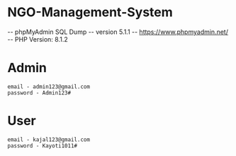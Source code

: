 # NGO-Management-System
-- phpMyAdmin SQL Dump
-- version 5.1.1
-- https://www.phpmyadmin.net/
-- PHP Version: 8.1.2

# Admin
    email - admin123@gmail.com
    password - Admin123#
    
# User
    email - kajal123@gmail.com
    password - Kayoti1011#
